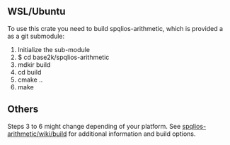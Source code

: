 
## WSL/Ubuntu
To use this crate you need to build spqlios-arithmetic, which is provided a as a git submodule:
1) Initialize the sub-module
2) $ cd base2k/spqlios-arithmetic
3) mdkir build
4) cd build
5) cmake ..
6) make

## Others
Steps 3 to 6 might change depending of your platform. See [spqlios-arithmetic/wiki/build](https://github.com/tfhe/spqlios-arithmetic/wiki/build) for additional information and build options.